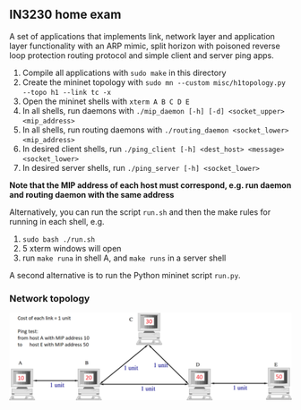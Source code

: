 ## IN3230 home exam

A set of applications that implements link, network layer and application layer functionality with an ARP mimic, split horizon with poisoned reverse loop protection routing protocol and simple client and server ping apps.

1. Compile all applications with `sudo make` in this directory
2. Create the mininet topology with `sudo mn --custom misc/h1topology.py --topo h1 --link tc -x`
3. Open the mininet shells with `xterm A B C D E`
4. In all shells, run daemons with `./mip_daemon [-h] [-d] <socket_upper> <mip_address>`
5. In all shells, run routing daemons with `./routing_daemon <socket_lower> <mip_address>`
6. In desired client shells, run `./ping_client [-h] <dest_host> <message> <socket_lower>`
7. In desired server shells, run `./ping_server [-h] <socket_lower>`

**Note that the MIP address of each host must correspond, e.g. run daemon and routing daemon with the same address**

Alternatively, you can run the script `run.sh` and then the make rules for running in each shell, e.g.
1. `sudo bash ./run.sh`
2. 5 xterm windows will open
3. run `make runa` in shell A, and `make runs` in a server shell

A second alternative is to run the Python mininet script `run.py`.

### Network topology
![topology](misc/topology.png)
